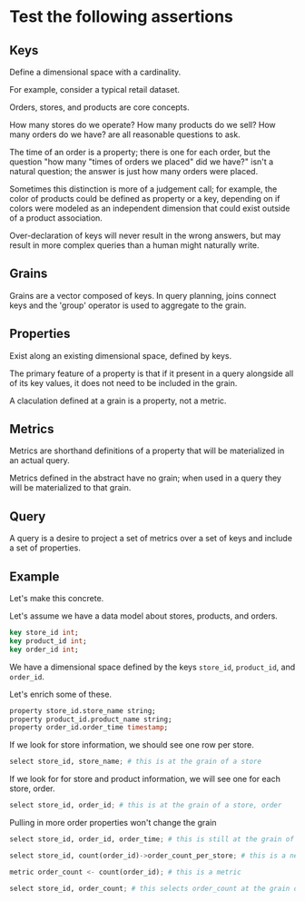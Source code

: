 # Test the following assertions

## Keys
Define a dimensional space with a cardinality.

For example, consider a typical retail dataset.

Orders, stores, and products are core concepts. 

How many stores do we operate? How many products do we sell? How many orders do we have? 
are all reasonable questions to ask.

The time of an order is a property; there is one for each order, but the question
"how many "times of orders we placed" did we have?" isn't a natural question; the
answer is just how many orders were placed.

Sometimes this distinction is more of a judgement call; for example, the color
of products could be defined as property or a key, depending on if
colors were modeled as an independent dimension that could exist outside
of a product association. 

Over-declaration of keys will never result in the wrong answers, but may result
in more complex queries than a human might naturally write.

## Grains
Grains are a vector composed of keys. In query planning, joins connect
keys and the 'group' operator is used to aggregate to the grain.


## Properties
Exist along an existing dimensional space, defined by keys.

The primary feature of a property is that if it present in a query alongside
all of its key values, it does not need to be included in the grain.

A claculation defined at a grain is a property, not a metric.

## Metrics
Metrics are shorthand definitions of a property that will be materialized in an actual query.

Metrics defined in the abstract have no grain; when used in a query they will be materialized
to that grain.

## Query

A query is a desire to project a set of metrics over a set of keys and include a set of properties.

## Example

Let's make this concrete.

Let's assume we have a data model about stores, products, and orders.

```sql
key store_id int;
key product_id int;
key order_id int;
```

We have a dimensional space defined by the keys `store_id`, `product_id`, and `order_id`.

Let's enrich some of these.

```sql
property store_id.store_name string;
property product_id.product_name string;
property order_id.order_time timestamp;
```

If we look for store information,
we should see one row per store.
```python
select store_id, store_name; # this is at the grain of a store
```

If we look for for store and product information,
we will see one for each store, order. 
```python
select store_id, order_id; # this is at the grain of a store, order
```

Pulling in more order properties won't change the grain
```python
select store_id, order_id, order_time; # this is still at the grain of a store, order
```

```python
select store_id, count(order_id)->order_count_per_store; # this is a new property at store grain
```

```python
metric order_count <- count(order_id); # this is a metric
```

```python
select store_id, order_count; # this selects order_count at the grain of store without defining a new concept
```

